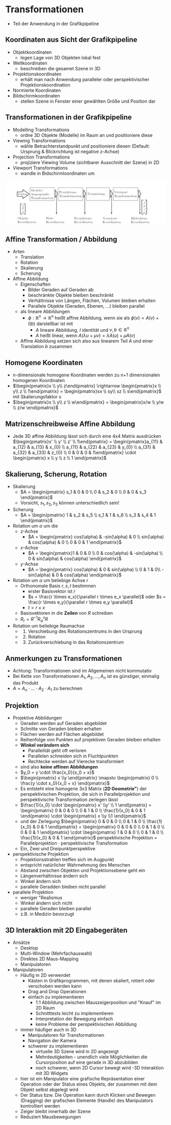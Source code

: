 # Transformationen
- Teil der Anwendung in der Grafikpipeline

## Koordinaten aus Sicht der Grafikpipeline
- Objektkoordinaten
  - legen Lage von 3D Objekten lokal fest
- Weltkoordinaten
  - beschreiben die gesamet Szene in 3D
- Projektionskoordinaten
  - erhält man nach Anwendung paralleler oder perspektivischer Projektionskoordination
- Normierte Koordinaten
- Bildschirmkoordinaten
  - stellen Szene in Fenster einer gewählten Größe und Position dar

## Transformationen in der Grafikpipeline
- Modelling Transformations
  - ordne 3D Objekte (Modelle) im Raum an und positioniere diese
- Viewing Transformations
  - wähle Betrachterstandpunkt und positioniere diesen (Default: Ursprung & Blickrichtung ist negative z-Achse)
- Projection Transformations
  - projiziere Viewing Volume (sichtbarer Ausschnitt der Szene) in 2D
- Viewport Transformations
  - wandle in Bidschirmloordinaten um

![Transformations in der Grafikpipeline](Bilder_07_Transformations/Auswahl_011.png)

## Affine Transformation / Abbildung
- Arten
  - Translation
  - Rotation
  - Skalierung
  - Scherung
- Affine Abbildung
  - Eigenschaften
    - Bilder Geraden auf Geraden ab
    - beschränkte Objekte bleiben beschränkt
    - Verhältnisse von Längen, Flächen, Volumen bleiben erhalten
    - Parallele Objekte (Geraden, Ebenen, ...) bleiben parallel
  - als lineare Abbildungen
    - $\phi: \mathbb{R}^n \rightarrow \mathbb{R}^n$ heißt affine Abbildung, wenn sie als $\phi(v) = A(v) + I(b)$ darstellbar ist mit
      - $A$ lineare Abbildung, $I$ identität und $v, b \in \mathbb{R}^n$
      - $A$ heißt linear, wenn $A(\lambda u + \mu v) = \lambda A(u) + \mu A(v)$
  - Affine Abbildung setzen sich also aus linearem Teil $A$ und einer Translation $b$ zusammen

## Homogene Koordinaten
- n-dimensionale homogene Koordinaten werden zu n+1 dimensionalen homogenen Koordinaten
- $\begin{pmatrix}x \\ y\\ z\end{pmatrix} \rightarrow \begin{pmatrix}x \\ y\\ z \\ 1\end{pmatrix} = \begin{pmatrix}sx \\ sy\\ sz \\ s\end{pmatrix}$ mit Skalierungsfaktor $s$
- $\begin{pmatrix}x \\ y\\ z \\ w\end{pmatrix} = \begin{pmatrix}x/w \\ y/w \\ z/w \end{pmatrix}$

## Matrizenschreibweise Affine Abbildung
- Jede 3D affine Abbildung lässt sich durch eine 4x4 Matrix ausdrücken
$\begin{pmatrix}x' \\ y' \\ z' \\ 1\end{pmatrix} = \begin{pmatrix}a_{11} & a_{12} & a_{13} & x_{0} \\ a_{11} & a_{22} & a_{23} & y_{0} \\ a_{31} & a_{32} & a_{33} & z_{0} \\ 0 & 0 & 0 & 1\end{pmatrix} \cdot \begin{pmatrix} x \\ y \\ z \\ 1 \end{pmatrix}$


## Skalierung, Scherung, Rotation
- Skalierung
  - $A = \begin{pmatrix} s_1 & 0 & 0 \\ 0 & s_2 & 0 \\ 0 & 0 & s_3 \end{pmatrix}$
  - Vorsicht, $s_1, s_2, s_3$ können unterschiedlich sein!
- Scherung
  - $A = \begin{pmatrix} 1 & s_2 & s_5 \\ s_1 & 1 & s_6 \\ s_3 & s_4 & 1 \end{pmatrix}$
- Rotation um $\alpha$ um die
  - $z$-Achse
    - $A = \begin{pmatrix} cos(\alpha) & -sin(\alpha) & 0 \\ sin(\alpha) & cos(\alpha) & 0 \\ 0 & 0 & 1 \end{pmatrix}$
  - $x$-Achse
    - $A = \begin{pmatrix}1 & 0 & 0 \\ 0 & cos(\alpha) & -sin(\alpha) \\ 0 & sin(\alpha) & cos(\alpha) \end{pmatrix}$
  - $y$-Achse
    - $A = \begin{pmatrix} cos(\alpha) & 0 & sin(\alpha) \\ 0 & 1 & 0\\ -sin(\alpha) & 0 & cos(\alpha) \end{pmatrix}$
- Rotation um $\alpha$ um beliebige Achse $r$
  - Orthonomale Basis $r, s, t$ bestimmen
    - erster Basisvektor ist $r$
    - $s = \frac{r \times e_x}{\parallel r \times e_x \parallel}$ oder $s = \frac{r \times e_y}{\parallel r \times e_y \parallel}$
    - $t = r \times x$
  - Basisvektoren in die **Zeilen** von $R$ schreiben
  - $R_r = R^{-1} R_{\alpha}^x R$
- Rotation um beliebige Raumachse
  - 1. Verschiebung des Rotationszentrums in den Ursprung
  - 2. Rotation
  - 3. Zurückverschiebung in das Rotationszentrum

## Anmerkungen zu Transformationen
- Achtung: Transformationen sind im Allgemeinen nicht kommutativ
- Bei Kette von Transformationen $A_1, A_2, ..., A_n$ ist es günstiger, einmalig das Produkt
- $A = A_n \cdot ... \cdot A_2 \cdot A_1$ zu berechnen

## Projektion
- Projektive Abbildungen
  - Geraden werden auf Geraden abgebildet
  - Schnitte von Geraden bleiben erhalten
  - Flächen werden auf Flächen abgebildet
  - Reihenfolge von Punkten auf projektiven Geraden bleiben erhalten
  - **Winkel verändern sich**
    - Parallelität geht oft verloren
    - Parallelen schneiden sich in Fluchtpunkten
    - Rechtecke werden auf Vierecke transformiert
  - sind also **keine affinen Abbildungen**
  - $y_0 = y \cdot \frac{x_0}{x_0 + x}$
  - $\begin{pmatrix} x \\y \end{pmatrix} \mapsto \begin{pmatrix} 0 \\ \frac{y \cdot x_0}{x_0 + x} \end{pmatrix}$
  - Es entsteht eine homogene 3x3 Matrix (**2D Geometrie"**) der perspektivischen Projektion, die sich in Parallelprojektion und perspektivische Transformation zerlegen lässt
  - $\frac{1}{x_0} \cdot \begin{pmatrix} x' \\y' \\ 1 \end{pmatrix} = \begin{pmatrix} 0 & 0 & 0 \\ 0 & 1 & 0 \\ \frac{1}{x_0} & 0 & 1 \end{pmatrix} \cdot \begin{pmatrix} x \\y \\1 \end{pmatrix}$
  - und der Zerlegung $\begin{pmatrix} 0 & 0 & 0 \\ 0 & 1 & 0 \\ \frac{1}{x_0} & 0 & 1 \end{pmatrix} = \begin{pmatrix} 0 & 0 & 0 \\ 0 & 1 & 0 \\ 0 & 0 & 1 \end{pmatrix} \cdot \begin{pmatrix} 1 & 0 & 0 \\ 0 & 1 & 0 \\ \frac{1}{x_0} & 0 & 1 \end{pmatrix}$ perspektivische Projektion = Parallelprojektion $\cdot$ perspektivische Transformation
  - Ein, Zwei und Dreipunktperspektive
- perspektivische Projektion
  - Projektionsstrahlen treffen sich im Augpunkt
  - entspricht natürlicher Wahrnehmung des Menschen
  - Abstand zwischen Objekten und Projektionsebene geht ein
  - Längenverhältnisse ändern sich
  - Winkel ändern sich
  - parallele Geradden bleiben nicht parallel
- parallele Projektion
  - weniger "Realismus
  - Winkel ändern sich nicht
  - parallele Geraden bleiben parallel
  - z.B. in Medizin bevorzugt

## 3D Interaktion mit 2D Eingabegeräten
- Ansätze
  - Desktop
  - Multi-Window (Mehrfachauswahl)
  - Direktes 2D Maus-Mapping
  - Manipulatoren
- Manipulatoren
  - Häufig in 2D verwendet
    - Kästen in Grafikprogrammen, mit denen skaliert, rotiert oder verschoben werden kann
    - Drag and Drop Operationen
    - einfach zu implementieren
      - 1:1 Abbildung zwischen Mauszeigerposition und "Knauf" im 2D Raum
      - Schnitttests leicht zu implementieren
      - Interpretation der Bewegung einfach
      - keine Probleme der perspektivischen Abbildung
  - immer häufiger auch in 3D
    - Manipulatoren für Transformationen
    - Navigation der Kamera
    - schwerer zu implementieren
      - virtuelle 3D Szene wird in 2D angezeigt
      - Mehrdeutigkeiten - unendlich viele Möglichkeiten die Cursorposition auf eine gerade in 3D abzubilden
      - noch schwerer, wenn 2D Cursor bewegt wird
-3D Interaktion mit 3D Widgets
  - hier ist ein Manipulator eine grafische Repräsentation einer Operation oder der Status eines Objekts, der zusammen mit dem Objekt selbst abgelegt wird
  - Der Status bzw. Die Operation kann durch Klicken und Bewegen (Dragging) der grafischen Elemente (Handle) des  Manipulators kontrolliert werden
  - Zeiger bleibt innerhalb der Szene
  - Reduziert Mausbewegungen

